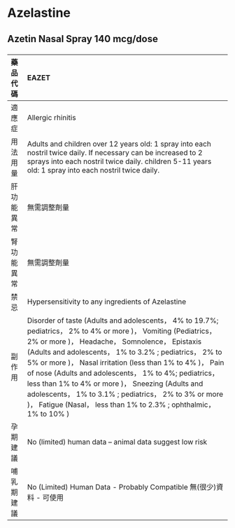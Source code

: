 # Azelastine

## Azetin Nasal Spray 140 mcg/dose

##### 

| 藥品代碼   | EAZET                                                                                                                                                                                                                                                                                                                                                                                                                                                                                                                                |
|:-----------|:-------------------------------------------------------------------------------------------------------------------------------------------------------------------------------------------------------------------------------------------------------------------------------------------------------------------------------------------------------------------------------------------------------------------------------------------------------------------------------------------------------------------------------------|
| 適應症     | Allergic rhinitis                                                                                                                                                                                                                                                                                                                                                                                                                                                                                                                    |
| 用法用量   | Adults and children over 12 years old: 1 spray into each nostril twice daily. If necessary can be increased to 2 sprays into each nostril twice daily. children 5-11 years old: 1 spray into each nostril twice daily.                                                                                                                                                                                                                                                                                                               |
| 肝功能異常 | 無需調整劑量                                                                                                                                                                                                                                                                                                                                                                                                                                                                                                                         |
| 腎功能異常 | 無需調整劑量                                                                                                                                                                                                                                                                                                                                                                                                                                                                                                                         |
| 禁忌       | Hypersensitivity to any ingredients of Azelastine                                                                                                                                                                                                                                                                                                                                                                                                                                                                                    |
| 副作用     | Disorder of taste (Adults and adolescents， 4% to 19.7%; pediatrics， 2% to 4% or more )， Vomiting (Pediatrics， 2% or more )， Headache， Somnolence， Epistaxis (Adults and adolescents， 1% to 3.2% ; pediatrics， 2% to 5% or more )， Nasal irritation (less than 1% to 4% )， Pain of nose (Adults and adolescents， 1% to 4%; pediatrics， less than 1% to 4% or more )， Sneezing (Adults and adolescents， 1% to 3.1% ; pediatrics， 2% to 3% or more )， Fatigue (Nasal， less than 1% to 2.3% ; ophthalmic， 1% to 10% ) |
| 孕期建議   | No (limited) human data – animal data suggest low risk                                                                                                                                                                                                                                                                                                                                                                                                                                                                               |
| 哺乳期建議 | No (Limited) Human Data - Probably Compatible 無(很少)資料 - 可使用                                                                                                                                                                                                                                                                                                                                                                                                                                                                  |

